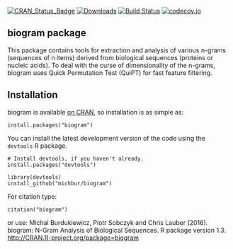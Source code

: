 [![CRAN_Status_Badge](http://www.r-pkg.org/badges/version/biogram)](http://cran.r-project.org/package=biogram)
[![Downloads](http://cranlogs.r-pkg.org/badges/biogram)](http://cran.rstudio.com/package=biogram)
[![Build Status](https://api.travis-ci.org/michbur/biogram.png)](https://travis-ci.org/michbur/biogram)
[![codecov.io](https://codecov.io/github/michbur/biogram/coverage.svg?branch=master)](https://codecov.io/github/michbur/biogram?branch=master) 


biogram package
------------

This package contains tools for extraction and analysis of various
n-grams (sequences of n items) derived from biological sequences (proteins
or nucleic acids). To deal with the curse of dimensionality of the n-grams,
biogram uses Quick Permutation Test (QuiPT) for fast feature filtering.

Installation
------------

biogram is available [on CRAN](http://cran.r-project.org/package=biogram), so installation is as simple as:

```
install.packages("biogram")
```

You can install the latest development version of the code using the `devtools` R package.

```
# Install devtools, if you haven't already.
install.packages("devtools")

library(devtools)
install_github("michbur/biogram")
```

For citation type:

```
citation("biogram")
```

or use:
Michal Burdukiewicz, Piotr Sobczyk and Chris Lauber (2016). biogram: N-Gram Analysis of Biological Sequences. R package version 1.3. http://CRAN.R-project.org/package=biogram
